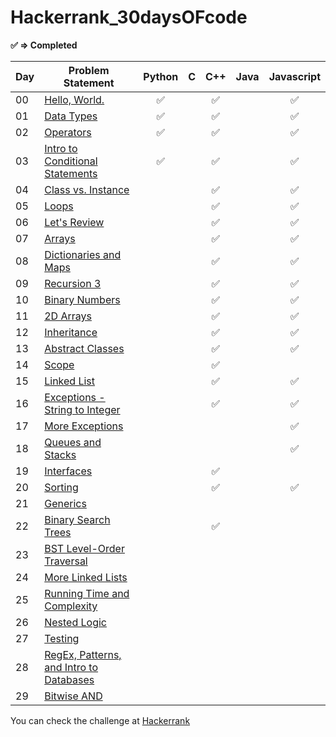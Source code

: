 
# Hackerrank_30daysOFcode

**:white_check_mark: ⇒ Completed**

| Day   	| Problem Statement  	| Python   	| C  	| C++  	| Java  	| Javascript  	|
|---	|---	|---	|---	|---	|---	|---	|
|  00 	|  [Hello, World.](https://www.hackerrank.com/challenges/30-hello-world/problem)  	| <center>:white_check_mark:</center> |   	| <center>:white_check_mark:</center>  |   	|   <center>:white_check_mark:</center>	|
|  01 	|  [Data Types](https://www.hackerrank.com/challenges/30-data-types/problem)  	| <center>:white_check_mark:</center>  	|   	|  <center>:white_check_mark:</center> 	|   	|   <center>:white_check_mark:</center>	|
|  02 	|  [Operators](https://www.hackerrank.com/challenges/30-operators/problem)  	| <center>:white_check_mark:</center>  	|   	|  <center>:white_check_mark:</center> 	|   	|   <center>:white_check_mark:</center>	|
|  03 	|  [Intro to Conditional Statements]()  	| <center>:white_check_mark:</center>  	|   	|  <center>:white_check_mark:</center> 	|   	|   <center>:white_check_mark:</center>	|
|  04 	|  [Class vs. Instance](https://www.hackerrank.com/challenges/30-class-vs-instance/problem)  	|   	|   	|   <center>:white_check_mark:</center>	|   	|   <center>:white_check_mark:</center>	|
|  05 	|  [Loops](https://www.hackerrank.com/challenges/30-loops/problem)  	|   	|   	|   <center>:white_check_mark:</center>	|   	|   <center>:white_check_mark:</center>	|
|  06 	|  [Let's Review](https://www.hackerrank.com/challenges/30-review-loop/problem)  	|   	|   	|   <center>:white_check_mark:</center>	|   	|   <center>:white_check_mark:</center>	|
|  07 	|  [Arrays](https://www.hackerrank.com/challenges/30-arrays/problem)  	|   	|   	|   <center>:white_check_mark:</center>	|   	|   <center>:white_check_mark:</center>	|
|  08 	|  [Dictionaries and Maps](https://www.hackerrank.com/challenges/30-dictionaries-and-maps/problem)  	|   	|   	|   <center>:white_check_mark:</center>	|   	|   <center>:white_check_mark:</center>	|
|  09 	|  [Recursion 3](https://www.hackerrank.com/challenges/30-recursion/problem)  	|   	|   	|   <center>:white_check_mark:</center>	|   	|   <center>:white_check_mark:</center>	|
|  10 	|  [Binary Numbers](https://www.hackerrank.com/challenges/30-binary-numbers/problem)  	|   	|   	|   <center>:white_check_mark:</center>	|   	|   <center>:white_check_mark:</center>	|
|  11 	|  [2D Arrays](https://www.hackerrank.com/challenges/30-2d-arrays/problem)  	|   	|   	|   <center>:white_check_mark:</center>	|   	|   <center>:white_check_mark:</center>	|
|  12 	|  [Inheritance](https://www.hackerrank.com/challenges/30-inheritance/problem)  	|   	|   	|   <center>:white_check_mark:</center>	|   	|   <center>:white_check_mark:</center>	|
|  13 	|  [Abstract Classes](https://www.hackerrank.com/challenges/30-abstract-classes/problem)  	|   	|   	|   <center>:white_check_mark:</center>	|   	|   <center>:white_check_mark:</center>	|
|  14 	|  [Scope](https://www.hackerrank.com/challenges/30-scope/problem)  	|   	|   	|   <center>:white_check_mark:</center>	|   	|   	|
|  15 	|  [Linked List](https://www.hackerrank.com/challenges/30-linked-list/problem)  	|   	|   	|   <center>:white_check_mark:</center>	|   	|   <center>:white_check_mark:</center>	|
|  16 	|  [Exceptions - String to Integer](https://www.hackerrank.com/challenges/30-exceptions-string-to-integer/problem)  	|   	|   	|   <center>:white_check_mark:</center>	|   	|   <center>:white_check_mark:</center>	|
|  17 	|  [More Exceptions](https://www.hackerrank.com/challenges/30-more-exceptions/problem)  	|   	|   	|   	|   	|   <center>:white_check_mark:</center>	|
|  18 	|  [Queues and Stacks](https://www.hackerrank.com/challenges/30-queues-stacks/problem)  	|   	|   	|   	|   	|  <center>:white_check_mark:</center> 	|
|  19 	|  [Interfaces](https://www.hackerrank.com/challenges/30-interfaces/problem)  	|   	|   	|   <center>:white_check_mark:</center>	|   	|   	|
|  20 	|  [Sorting](https://www.hackerrank.com/challenges/30-sorting/problem)  	|   	|   	|   <center>:white_check_mark:</center>	|   	|   <center>:white_check_mark:</center>	|
|  21 	|  [Generics](https://www.hackerrank.com/challenges/30-generics/problem)  	|   	|   	|   	|   	|   	|
|  22 	|  [Binary Search Trees](https://www.hackerrank.com/challenges/30-binary-search-trees/problem)  	|   	|   	|  <center>:white_check_mark:</center> 	|   	|   	|
|  23 	|  [BST Level-Order Traversal](https://www.hackerrank.com/challenges/30-binary-trees/problem)  	|   	|   	|   	|   	|   	|
|  24 	|  [More Linked Lists](https://www.hackerrank.com/challenges/30-linked-list-deletion/problem)  	|   	|   	|   	|   	|   	|
|  25 	|  [Running Time and Complexity](https://www.hackerrank.com/challenges/30-running-time-and-complexity/problem)  	|   	|   	|   	|   	|   	|
|  26 	|  [Nested Logic](https://www.hackerrank.com/challenges/30-nested-logic/problem)  	|   	|   	|   	|   	|   	|
|  27 	|  [Testing](https://www.hackerrank.com/challenges/30-testing/problem)  	|   	|   	|   	|   	|   	|
|  28 	|  [RegEx, Patterns, and Intro to Databases](https://www.hackerrank.com/challenges/30-regex-patterns/problem)  	|   	|   	|   	|   	|   	|
|  29 	|  [Bitwise AND](https://www.hackerrank.com/challenges/30-bitwise-and/problem)  	|   	|   	|   	|   	|   	|


You can check the challenge at [Hackerrank](https://www.hackerrank.com/domains/tutorials/30-days-of-code)
